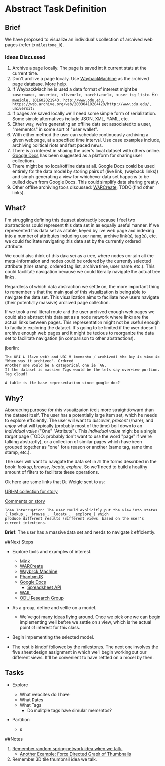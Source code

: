 # Abstract Task Definition

## Brief
We have proposed to visualize an individual's collection of archived web pages (refer to `milestone_0`).

### Ideas Discussed
1. Archive a page locally. The page is saved int it current state at the current time.
2. Don't archive a page locally. Use [WaybackMachine](https://archive.org/web/) as the archived page database.
   [More help](https://en.wikipedia.org/wiki/Help:Using_the_Wayback_Machine).
3. If WaybackMachine is used a data format of interest might be `<username>, <userid>, <liveurl>, <archiveurl>, <user tag list>`.
   Ex: `mweigle, 201602021943, http://www.odu.edu, https://web.archive.org/web/20030410204420/http://www.odu.edu/, university`
4. If pages are saved locally we'll need some simple form of serialization. Some simple alternatives include JSON,
   XML, YAML, etc.
5. Either way, we're generating an offline data set associated to a user, "mementos" in some sort of "user wallet".
6. With either method the user can schedule continuously archiving a given web page, at a specified time interval.
   Use case examples include, archiving political riots and fast paced news.
7. There is an interest in sharing the user's local dataset with others online.
   [Google Docs](https://www.google.com/docs/about/) has been suggested as a platform for sharing user collections.
8. There might be no local/offline data at all. Google Docs could be used entirely for the data model by storing pairs of
   (live link, (wayback links)) and simply generating a view for whichever data set happens to be pulled down from
   Google Docs. This could simplify data sharing greatly.
9. Other offline archiving tools discussed: [WARCreate](http://warcreate.com/), TODO (find other links).

## What?
I'm struggling defining this dataset abstractly because I feel two abstractions could represent this data set in an
equally useful manner. If we represented this data set as a table, keyed by live web page and indexing into a number of attributes including user name, archive link(s), tag(s), etc. we could facilitate navigating this data set by the currently ordered attribute.

We could also think of this data set as a tree, where nodes contain all the meta-information and nodes could be ordered
by the currently selected attribute (time stamp, ordered tag list, archive time, user name, etc.). This could facilitate navigation because we could literally navigate the actual tree links.

Regardless of which data abstraction we settle on, the more important thing to remember is that the main goal of this
visualization is being able to navigate the data set. This visualization aims to faciliate how users navigate
(their potentially massive) archived page collection.

If we took a real literal route and the user archived enough web pages we could also abstract this data set as a node
network where links are the actual links between pages. This representation might not be useful enough to faciliate
exploring the dataset. It's going to be limited if the user doesn't archive enough web pages and it might be tedious
to reorganize the data set to facilitate navigation (in comparison to other abstractions).

jberlin: 
	
    The URI-L (live web) and URI-M (memento / archived) the key is time ie "When was it archived". Ordered
    Another one would be a categorical one ie TAG. 
    If the dataset is massive Tags would be the lets say overview portion.
    Tag cloud? 
    
    A table is the base representation since google doc? 
    

## Why?
Abstracting purpose for this visualization feels more straightforward than the dataset itself. The user has a potentially
large item set, which he needs to explore efficiently. The user will want to _discover_, _present_ (share), and _enjoy_ what will typically (probably most of the time) boil down to an _individual value_ ("One" "Attribute").
This _individual value_ might be a single _target_ page (TODO: probably don't want to use the word "page" if we're talking abstractly), or a collection of similar pages which have been grouped together as "one" for a reason or another (same tag, same time stamp, etc.).

The user will want to navigate the data set in all the forms described in the book: _lookup_, _browse_, _locate_, _explore_. So we'll need to build a healthy amount of filters to facilitate these operations.


Ok here are some links that Dr. Weigle sent to us: 

[URI-M collection for story](https://docs.google.com/spreadsheets/d/1QbkU1WTG6S7BhQKDe0HqHSeQRhoxu0rNOpEKEYX6_pU/edit#gid=0)

[Comments on story](https://docs.google.com/document/d/1r7BAclFmZttmgdJmQaKkFZ_3oJvTK6s79YWOk0p3ZJ0/edit)

```
Idea Interruption: The user could explicitly put the view into states (_lookup_, _browse_, _locate_, _explore_) which
produce different results (different views) based on the user's current intentions.
```

**Brief**: The user has a massive data set and needs to navigate it efficiently.

##Next Steps
- Explore tools and examples of interest.
  - [Mink](https://github.com/machawk1/mink)
  - [WARCreate](https://github.com/machawk1/warcreate)
  - [Wayback Machine](https://en.wikipedia.org/wiki/Help:Using_the_Wayback_Machine)
  - [PhantomJS](http://phantomjs.org/)
  - [Google Docs](https://www.google.com/docs/about/)
    - [Spreadsheet API](https://developers.google.com/google-apps/spreadsheets/)
  - [WAIL](https://github.com/machawk1/wail)
  - [ODU Research Group](http://ws-dl.blogspot.com/2012/08/2012-08-10-ms-thesis-visualizing.html)

- As a group, define and settle on a model.
  - We've got many ideas flying around. Once we pick one we can begin implementing well before
    we settle on a view, which is the actual point of interest for this class.

- Begin implementing the selected model.

- The rest is kindof followed by the milestones. The next one involves the five sheet design assignment
  in which we'll begin working out our different views. It'll be convenient to have settled on a model by
  then.
  
 ## Tasks
 - Explore
  		
  	- What webcites do I have
  	- What Dates
  	- What Tags 
  		- Do mulitple tags have simular mementos?  	
- Partition
	-  	s

##Notes
1. [Remember random spring network idea when we talk.](http://www.visualthesaurus.com/)
   - [Another Example: Force Directed Graph of Thumbnails](http://bl.ocks.org/mbostock/4062045)
2. Remember 3D tile thumbnail idea we talk.
